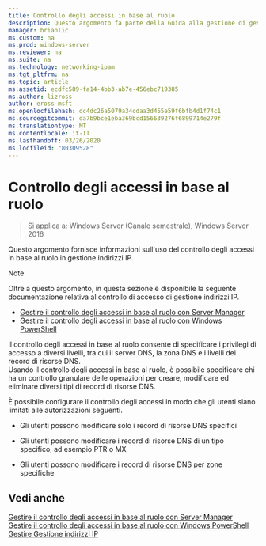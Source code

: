 ```yaml
---
title: Controllo degli accessi in base al ruolo
description: Questo argomento fa parte della Guida alla gestione di gestione indirizzi IP in Windows Server 2016.
manager: brianlic
ms.custom: na
ms.prod: windows-server
ms.reviewer: na
ms.suite: na
ms.technology: networking-ipam
ms.tgt_pltfrm: na
ms.topic: article
ms.assetid: ecdfc589-fa14-4bb3-ab7e-456ebc719385
ms.author: lizross
author: eross-msft
ms.openlocfilehash: dc4dc26a5079a34cdaa3d455e59f6bfb4d1f74c1
ms.sourcegitcommit: da7b9bce1eba369bcd156639276f6899714e279f
ms.translationtype: MT
ms.contentlocale: it-IT
ms.lasthandoff: 03/26/2020
ms.locfileid: "80309528"
---
```

# <a name="role-based-access-control"></a>Controllo degli accessi in base al ruolo

>Si applica a: Windows Server (Canale semestrale), Windows Server 2016

Questo argomento fornisce informazioni sull'uso del controllo degli accessi in base al ruolo in gestione indirizzi IP.  
  
> [!NOTE]  
> Oltre a questo argomento, in questa sezione è disponibile la seguente documentazione relativa al controllo di accesso di gestione indirizzi IP.  
>   
> -   [Gestire il controllo degli accessi in base al ruolo con Server Manager](../../technologies/ipam/Manage-Role-Based-Access-Control-with-Server-Manager.md)  
> -   [Gestire il controllo degli accessi in base al ruolo con Windows PowerShell](../../technologies/ipam/Manage-Role-Based-Access-Control-with-Windows-PowerShell.md)  
  
Il controllo degli accessi in base al ruolo consente di specificare i privilegi di accesso a diversi livelli, tra cui il server DNS, la zona DNS e i livelli dei record di risorse DNS.  
Usando il controllo degli accessi in base al ruolo, è possibile specificare chi ha un controllo granulare delle operazioni per creare, modificare ed eliminare diversi tipi di record di risorse DNS.  
  
È possibile configurare il controllo degli accessi in modo che gli utenti siano limitati alle autorizzazioni seguenti.  
  
-   Gli utenti possono modificare solo i record di risorse DNS specifici  
  
-   Gli utenti possono modificare i record di risorse DNS di un tipo specifico, ad esempio PTR o MX  
  
-   Gli utenti possono modificare i record di risorse DNS per zone specifiche  
  
## <a name="see-also"></a>Vedi anche  
[Gestire il controllo degli accessi in base al ruolo con Server Manager](../../technologies/ipam/Manage-Role-Based-Access-Control-with-Server-Manager.md)  
[Gestire il controllo degli accessi in base al ruolo con Windows PowerShell](../../technologies/ipam/Manage-Role-Based-Access-Control-with-Windows-PowerShell.md)  
[Gestire Gestione indirizzi IP](Manage-IPAM.md)  
  


